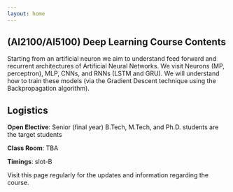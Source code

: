 ```yaml
---
layout: home
---
```

## (AI2100/AI5100) Deep Learning Course Contents

Starting from an artificial neuron we aim to understand feed forward and recurrent architectures of Artificial Neural Networks. We visit Neurons (MP, perceptron), MLP, CNNs, and RNNs (LSTM and GRU). We will understand how to train these models (via the Gradient Descent technique using the Backpropagation algorithm).

## Logistics

**Open Elective**: Senior (final year) B.Tech, M.Tech, and Ph.D. students are the target students

**Class Room**: TBA

**Timings**: slot-B

Visit this page regularly for the updates and information regarding the course.<br>
